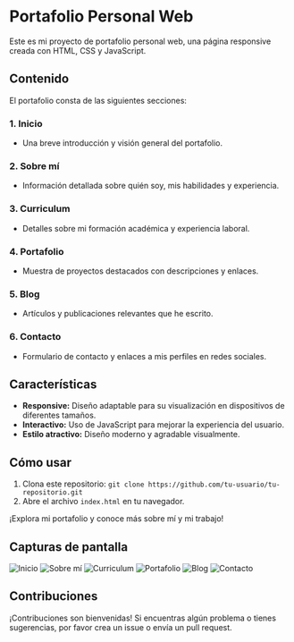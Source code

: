 # Portafolio Personal Web

Este es mi proyecto de portafolio personal web, una página responsive creada con HTML, CSS y JavaScript.

## Contenido

El portafolio consta de las siguientes secciones:

### 1. Inicio
- Una breve introducción y visión general del portafolio.

### 2. Sobre mí
- Información detallada sobre quién soy, mis habilidades y experiencia.

### 3. Curriculum
- Detalles sobre mi formación académica y experiencia laboral.

### 4. Portafolio
- Muestra de proyectos destacados con descripciones y enlaces.

### 5. Blog
- Artículos y publicaciones relevantes que he escrito.

### 6. Contacto
- Formulario de contacto y enlaces a mis perfiles en redes sociales.

## Características

- **Responsive:** Diseño adaptable para su visualización en dispositivos de diferentes tamaños.
- **Interactivo:** Uso de JavaScript para mejorar la experiencia del usuario.
- **Estilo atractivo:** Diseño moderno y agradable visualmente.

## Cómo usar

1. Clona este repositorio: `git clone https://github.com/tu-usuario/tu-repositorio.git`
2. Abre el archivo `index.html` en tu navegador.

¡Explora mi portafolio y conoce más sobre mí y mi trabajo!

## Capturas de pantalla

![Inicio](https://netcarmona.es/imagenes/inicio.jpg)
![Sobre mí](https://netcarmona.es/imagenes/sobre-mi.jpg)
![Curriculum](https://netcarmona.es/imagenes/curriculum.jpg)
![Portafolio](https://netcarmona.es/imagenes/portafolio.jpg)
![Blog](https://netcarmona.es/imagenes/blog.jpg)
![Contacto](https://netcarmona.es/imagenes/contacto.jpg)

## Contribuciones

¡Contribuciones son bienvenidas! Si encuentras algún problema o tienes sugerencias, por favor crea un issue o envía un pull request.


